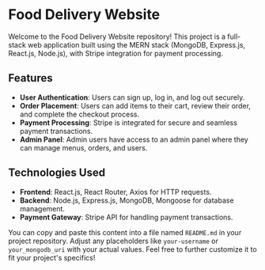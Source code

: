 # Food Delivery Website

Welcome to the Food Delivery Website repository! This project is a full-stack web application built using the MERN stack (MongoDB, Express.js, React.js, Node.js), with Stripe integration for payment processing.

## Features

- **User Authentication**: Users can sign up, log in, and log out securely.
- **Order Placement**: Users can add items to their cart, review their order, and complete the checkout process.
- **Payment Processing**: Stripe is integrated for secure and seamless payment transactions.
- **Admin Panel**: Admin users have access to an admin panel where they can manage menus, orders, and users.

## Technologies Used

- **Frontend**: React.js, React Router, Axios for HTTP requests.
- **Backend**: Node.js, Express.js, MongoDB, Mongoose for database management.
- **Payment Gateway**: Stripe API for handling payment transactions.

You can copy and paste this content into a file named `README.md` in your project repository. Adjust any placeholders like `your-username` or `your_mongodb_uri` with your actual values. Feel free to further customize it to fit your project's specifics!

